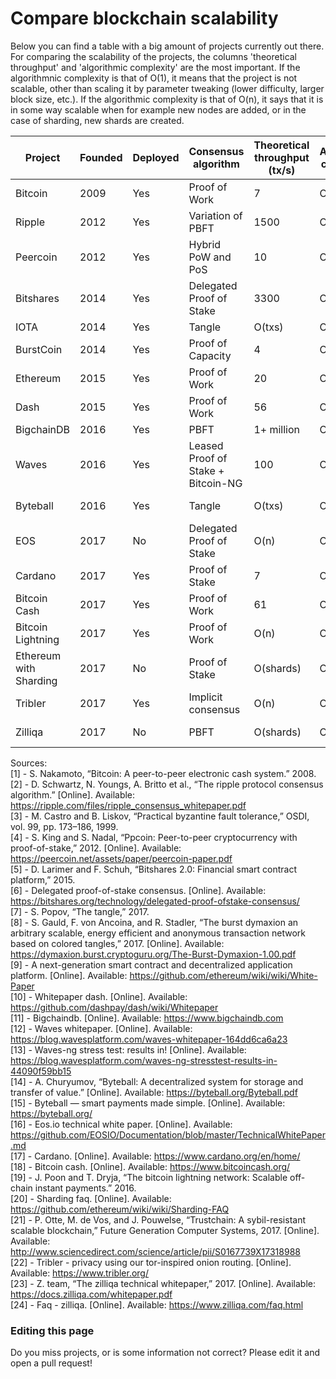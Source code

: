 # Compare blockchain scalability
Below you can find a table with a big amount of projects currently out there. For comparing the scalability of the projects, the columns 'theoretical throughput' and 'algorithmic complexity' are the most important. If the algorithmnic complexity is that of O(1), it means that the project is not scalable, other than scaling it by parameter tweaking (lower difficulty, larger block size, etc.). If the algorithmic complexity is that of O(n), it says that it is in some way scalable when for example new nodes are added, or in the case of sharding, new shards are created.

| Project                | Founded | Deployed | Consensus  algorithm               | Theoretical  throughput  (tx/s) | Algorithmic complexity | Market  capitalization  ($) | Sources   |
|------------------------|---------|----------|------------------------------------|---------------------------------|------------------------|-----------------------------|-----------|
| Bitcoin                | 2009    | Yes      | Proof of Work                      | 7                               | O(1)                   | 146,304,424,888             | [1]       |
| Ripple                 | 2012    | Yes      | Variation of PBFT                  | 1500                            | O(1)                   | 24.844.146.883              | [2],[3]   |
| Peercoin               | 2012    | Yes      | Hybrid PoW and PoS                 | 10                              | O(1)                   | 38.530.630                  | [4]       |
| Bitshares              | 2014    | Yes      | Delegated Proof of Stake           | 3300                            | O(1)                   | 428.841.437                 | [5],[6]   |
| IOTA                   | 2014    | Yes      | Tangle                             | O(txs)                          | O(txs)                 | 3.607.191.015               | [7]       |
| BurstCoin              | 2014    | Yes      | Proof of Capacity                  | 4                               | O(1)                   | 23.729.199                  | [8]       |
| Ethereum               | 2015    | Yes      | Proof of Work                      | 20                              | O(1)                   | 51,789,793,136              | [9]       |
| Dash                   | 2015    | Yes      | Proof of Work                      | 56                              | O(1)                   | 2.527.063.671               | [10]      |
| BigchainDB             | 2016    | Yes      | PBFT                               | 1+ million                      | O(1)                   | -                           | [11]      |
| Waves                  | 2016    | Yes      | Leased Proof of Stake + Bitcoin-NG | 100                             | O(1)                   | 356.583.000                 | [12],[13] |
| Byteball               | 2016    | Yes      | Tangle                             | O(txs)                          | O(txs)                 | 120.109.376                 | [14],[15] |
| EOS                    | 2017    | No       | Delegated Proof of Stake           | O(n)                            | O(n)                   | 5,212,634,519               | [16]      |
| Cardano                | 2017    | Yes      | Proof of Stake                     | 7                               | O(1)                   | 4.299.615.743               | [17]      |
| Bitcoin Cash           | 2017    | Yes      | Proof of Work                      | 61                              | O(1)                   | 17,104,181,863              | [18]      |
| Bitcoin Lightning      | 2017    | Yes      | Proof of Work                      | O(n)                            | O(n)                   | 146,304,424,888             | [1],[19]  |
| Ethereum with Sharding | 2017    | No       | Proof of Stake                     | O(shards)                       | O(shards)              | 51,789,793,136              | [9],[20]  |
| Tribler                | 2017    | Yes      | Implicit consensus                 | O(n)                            | O(n)                   | -                           | [21],[22] |
| Zilliqa                | 2017    | No       | PBFT                               | O(shards)                       | O(shards)              | 306.444.816                 | [23],[24] |

Sources:  
[1] - S. Nakamoto, “Bitcoin: A peer-to-peer electronic cash system.” 2008.  
[2] - D. Schwartz, N. Youngs, A. Britto et al., “The ripple protocol consensus algorithm.” [Online]. Available: https://ripple.com/files/ripple_consensus_whitepaper.pdf  
[3] - M. Castro and B. Liskov, “Practical byzantine fault tolerance,” OSDI, vol. 99, pp. 173–186, 1999.  
[4] - S. King and S. Nadal, “Ppcoin: Peer-to-peer cryptocurrency with proof-of-stake,” 2012. [Online]. Available: https://peercoin.net/assets/paper/peercoin-paper.pdf  
[5] - D. Larimer and F. Schuh, “Bitshares 2.0: Financial smart contract platform,” 2015.  
[6] - Delegated proof-of-stake consensus. [Online]. Available: https://bitshares.org/technology/delegated-proof-ofstake-consensus/  
[7] - S. Popov, “The tangle,” 2017.  
[8] - S. Gauld, F. von Ancoina, and R. Stadler, “The burst dymaxion an arbitrary scalable, energy efficient and anonymous transaction network based on colored tangles,” 2017. [Online]. Available: https://dymaxion.burst.cryptoguru.org/The-Burst-Dymaxion-1.00.pdf  
[9] - A next-generation smart contract and decentralized application platform. [Online]. Available: https://github.com/ethereum/wiki/wiki/White-Paper  
[10] - Whitepaper dash. [Online]. Available: https://github.com/dashpay/dash/wiki/Whitepaper  
[11] - Bigchaindb. [Online]. Available: https://www.bigchaindb.com  
[12] - Waves whitepaper. [Online]. Available: https://blog.wavesplatform.com/waves-whitepaper-164dd6ca6a23  
[13] - Waves-ng stress test: results in! [Online]. Available: https://blog.wavesplatform.com/waves-ng-stresstest-results-in-44090f59bb15  
[14] - A. Churyumov, “Byteball: A decentralized system for storage and transfer of value.” [Online]. Available: https://byteball.org/Byteball.pdf  
[15] - Byteball — smart payments made simple. [Online]. Available: https://byteball.org/  
[16] - Eos.io technical white paper. [Online]. Available: https://github.com/EOSIO/Documentation/blob/master/TechnicalWhitePaper.md  
[17] - Cardano. [Online]. Available: https://www.cardano.org/en/home/  
[18] - Bitcoin cash. [Online]. Available: https://www.bitcoincash.org/  
[19] - J. Poon and T. Dryja, “The bitcoin lightning network: Scalable off-chain instant payments.” 2016.  
[20] - Sharding faq. [Online]. Available: https://github.com/ethereum/wiki/wiki/Sharding-FAQ  
[21] - P. Otte, M. de Vos, and J. Pouwelse, “Trustchain: A sybil-resistant scalable blockchain,” Future Generation Computer Systems, 2017. [Online]. Available: http://www.sciencedirect.com/science/article/pii/S0167739X17318988  
[22] - Tribler - privacy using our tor-inspired onion routing. [Online]. Available: https://www.tribler.org/  
[23] - Z. team, “The zilliqa technical whitepaper,” 2017. [Online]. Available: https://docs.zilliqa.com/whitepaper.pdf  
[24] - Faq - zilliqa. [Online]. Available: https://www.zilliqa.com/faq.html  

### Editing this page
Do you miss projects, or is some information not correct? Please edit it and open a pull request!
